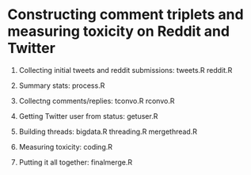 # Constructing comment triplets and measuring toxicity on Reddit and Twitter

1) Collecting initial tweets and reddit submissions:
tweets.R
reddit.R

2) Summary stats:
process.R

3) Collectng comments/replies:
tconvo.R
rconvo.R

4) Getting Twitter user from status:
getuser.R

5) Building threads:
bigdata.R
threading.R
mergethread.R

6) Measuring toxicity:
coding.R

7) Putting it all together:
finalmerge.R






